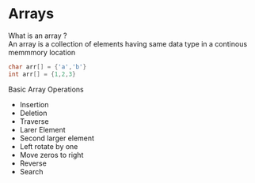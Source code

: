 # Arrays

What is an array ?<br>
An array is a collection of elements having same data type in a continous memmmory location

```cpp
char arr[] = {'a','b'}
int arr[] = {1,2,3}
```

Basic Array Operations
 - Insertion
 - Deletion
 - Traverse
 - Larer Element
 - Second larger element
 - Left rotate by one
 - Move zeros to right
 - Reverse
 - Search
